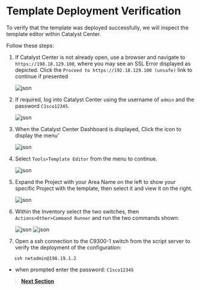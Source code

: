# Template Deployment Verification

To verify that the template was deployed successfully, we will inspect the template editor within Catalyst Center.

Follow these steps:

1. If Catalyst Center is not already open, use a browser and navigate to `https://198.18.129.100`, where you may see an SSL Error displayed as depicted. Click the `Proceed to https://192.18.129.100 (unsafe)` link to continue if presented

   ![json](./images/DNAC-SSLERROR.png?raw=true "Import JSON")

2. If required, log into Catalyst Center using the username of `admin` and the password `C1sco12345`.

   ![json](./images/DNAC-Login.png?raw=true "Import JSON")

3. When the Catalyst Center Dashboard is displayed, Click the  icon to display the menu'

   ![json](./images/DNAC-Menu.png?raw=true "Import JSON")

4. Select `Tools>Template Editor` from the menu to continue.

   ![json](./images/DNAC-Menu-TemplateEditor.png?raw=true "Import JSON")

5. Expand the Project with your Area Name on the left to show your specific Project with the template, then select it and view it on the right. 

   ![json](./images/Templates_editor.png?raw=true "Import JSON")

6. Within the Inventory select the two switches, then `Actions>Other>Command Runner` and run the two commands shown:

   ![json](./images/command_run1.png?raw=true "Import JSON")
   ![json](./images/command_run2.png?raw=true "Import JSON")

7. Open a ssh connection to the C9300-1 switch from the script server to verify the deployment of the configuration:

```SHELL
   ssh netadmin@198.19.1.2
```
   - when prompted enter the password: `C1sco12345`

> [**Next Section**](./06-summary.md)
